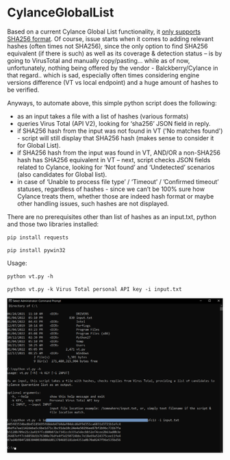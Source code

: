# CylanceGlobalList

Based on a current Cylance Global List functionality, it [only supports SHA256 format](https://docs.blackberry.com/en/unified-endpoint-security/cylance--products/blackberry-on-prem-administration-guide/Global_Lists/Add_a_Global_List_Entry). Of course, issue starts when it comes to adding relevant hashes (often times not SHA256), since the only option to find SHA256 equivalent (if there is such) as well as its coverage & detection status – is by going to VirusTotal and manually copy/pasting… while as of now, unfortunately, nothing being offered by the vendor - Balckberry/Cylance in that regard.. which is sad, especially often times considering engine versions difference (VT vs local endpoint) and a huge amount of hashes to be verified.

Anyways, to automate above, this simple python script does the following:

- as an input takes a file with a list of hashes (various formats)
- queries Virus Total (API V2), looking for ‘sha256’ JSON field in reply.
- if SHA256 hash from the input was not found in VT ('No matches found') - script will still display that SHA256 hash (makes sense to consider it for Global List).
- if SHA256 hash from the input was found in VT, AND/OR a non-SHA256 hash has SHA256 equivalent in VT – next, script checks JSON fields related to Cylance, looking for ‘Not found’ and ‘Undetected’ scenarios (also candidates for Global list).
- in case of ‘Unable to process file type’ / ‘Timeout’ / ’Confirmed timeout’ statuses, regardless of hashes - since we can’t be 100% sure how Cylance treats them, whether those are indeed hash format or maybe other handling issues, such hashes are not displayed.

There are no prerequisites other than list of hashes as an input.txt, python and those two libraries installed:
```
pip install requests
```
```
pip install pywin32
```

Usage:
```
python vt.py -h
```
```
python vt.py -k Virus Total personal API key -i input.txt
```
![Screenshot](demo.png)
